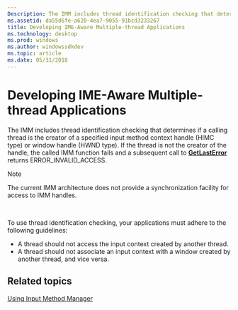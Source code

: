 ```yaml
---
Description: The IMM includes thread identification checking that determines if a calling thread is the creator of a specified input method context handle (HIMC type) or window handle (HWND type).
ms.assetid: da55d6fe-a620-4ea7-9055-91bcd3233267
title: Developing IME-Aware Multiple-thread Applications
ms.technology: desktop
ms.prod: windows
ms.author: windowssdkdev
ms.topic: article
ms.date: 05/31/2018
---
```


# Developing IME-Aware Multiple-thread Applications

The IMM includes thread identification checking that determines if a calling thread is the creator of a specified input method context handle (HIMC type) or window handle (HWND type). If the thread is not the creator of the handle, the called IMM function fails and a subsequent call to [**GetLastError**](https://msdn.microsoft.com/windows/desktop/d852e148-985c-416f-a5a7-27b6914b45d4) returns ERROR\_INVALID\_ACCESS.

> [!Note]  
> The current IMM architecture does not provide a synchronization facility for access to IMM handles.

 

To use thread identification checking, your applications must adhere to the following guidelines:

-   A thread should not access the input context created by another thread.
-   A thread should not associate an input context with a window created by another thread, and vice versa.

## Related topics

<dl> <dt>

[Using Input Method Manager](using-input-method-manager.md)
</dt> </dl>

 

 



